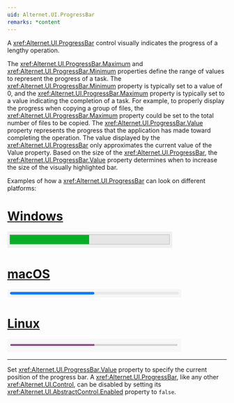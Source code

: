 ```yaml
---
uid: Alternet.UI.ProgressBar
remarks: *content
---
```

A <xref:Alternet.UI.ProgressBar> control visually indicates the progress of a lengthy operation.

The <xref:Alternet.UI.ProgressBar.Maximum> and <xref:Alternet.UI.ProgressBar.Minimum> properties define the range of values to
represent the progress of a task. The <xref:Alternet.UI.ProgressBar.Minimum> property is typically set to a value of 0,
and the <xref:Alternet.UI.ProgressBar.Maximum> property is typically set to a value indicating the completion of a task.
For example, to properly display the progress when copying a group of files,
the <xref:Alternet.UI.ProgressBar.Maximum> property could be set to the total number of files to be copied.
</para>
<para>
The <xref:Alternet.UI.ProgressBar.Value> property represents the progress that the application has made toward completing
the operation. The value displayed by the <xref:Alternet.UI.ProgressBar> only approximates the current value of the Value property.
Based on the size of the <xref:Alternet.UI.ProgressBar>, the <xref:Alternet.UI.ProgressBar.Value> property determines when to increase the size of
the visually highlighted bar.


Examples of how a <xref:Alternet.UI.ProgressBar> can look on different platforms:

# [Windows](#tab/screenshot-windows)
![ProgressBar on Windows](images/progressbar-windows.png)
# [macOS](#tab/screenshot-macos)
![ProgressBar on macOS](images/progressbar-macos.png)
# [Linux](#tab/screenshot-linux)
![ProgressBar on Linux](images/progressbar-linux.png)
***

Set <xref:Alternet.UI.ProgressBar.Value> property to specify the current position of the progress bar.
A <xref:Alternet.UI.ProgressBar>, like any other <xref:Alternet.UI.Control>, can be disabled by setting 
its <xref:Alternet.UI.AbstractControl.Enabled> property to `false`.